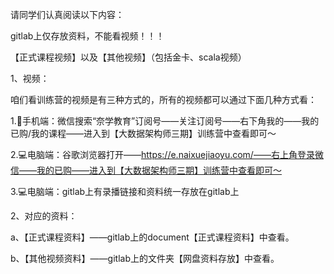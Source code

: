 请同学们认真阅读以下内容：



gitlab上仅存放资料，不能看视频！！！



【正式课程视频】以及【其他视频】（包括金卡、scala视频）

1、视频：

咱们看训练营的视频是有三种方式的，所有的视频都可以通过下面几种方式看：


1.📱手机端：微信搜索“奈学教育”订阅号——关注订阅号——右下角我的——我的已购/我的课程——进入到【大数据架构师三期】训练营中查看即可～

2.💻电脑端：谷歌浏览器打开——https://e.naixuejiaoyu.com/——右上角登录微信——我的已购——进入到【大数据架构师三期】训练营中查看即可～

3.💻电脑端：gitlab上有录播链接和资料统一存放在gitlab上



2、对应的资料：

a、【正式课程资料】——gitlab上的document【正式课程资料】中查看。

b、【其他视频资料】——gitlab上的文件夹【网盘资料存放】中查看。